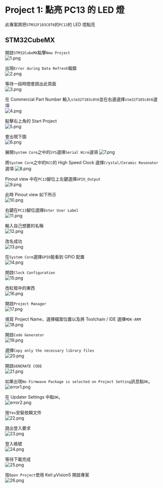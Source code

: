 # Project 1: 點亮 PC13 的 LED 燈    
此專案將把`STM32F103C8T6`的`PC13`的 LED 燈點亮  
  
## STM32CubeMX  
開啟`STM32CubeMX`點擊`New Project`  
![1.png](pictures/1.png "1.png")
  
出現`Error during Data Refresh`報錯  
![2.png](pictures/2.png "2.png")
  
等待一段時間會跳出此頁面  
![3.png](pictures/3.png "3.png")
  
在 Commercial Part Number 輸入`stm32f103c8t6`並在右邊選擇`stm32f103c8t6`選項  
![4.png](pictures/4.png "4.png")
  
點擊右上角的 Start Project  
![5.png](pictures/5.png "5.png")
  
會出現下圖  
![6.png](pictures/6.png "6.png")
  
展開`System Core`之中的`SYS`選擇`Serial Wire`選項
![7.png](pictures/7.png "7.png")
  
將`System Core`之中的`RCC`的 High Speed Clock 選擇`Crystal/Ceramic Resonator`選項
![8.png](pictures/8.png "8.png")
  
Pinout view 中在`PC13`腳位上左鍵選擇`GPIO_Output`  
![9.png](pictures/9.png "9.png")
  
此時 Pinout view 如下所示  
![10.png](pictures/10.png "10.png")
  
右鍵在`PC13`腳位選擇`Enter User Label`  
![11.png](pictures/11.png "11.png")
  
輸入自己想要的名稱  
![12.png](pictures/12.png "12.png")
  
改名成功  
![13.png](pictures/13.png "13.png")
  
在`System Core`選擇`GPIO`能看到 GPIO 配置  
![14.png](pictures/14.png "14.png")
  
開啟`Clock Configuration`  
![15.png](pictures/15.png "15.png")
  
改紅框中的東西  
![16.png](pictures/16.png "16.png")
  
開啟`Project Manager`  
![17.png](pictures/17.png "17.png")
  
填寫 Project Name，選擇檔案位置以及將 Toolchain / IDE 選擇`MDK-ARM`  
![18.png](pictures/18.png "18.png")
  
開啟`Code Generator`  
![19.png](pictures/19.png "19.png")
  
選擇`Copy only the necessary library files`  
![20.png](pictures/20.png "20.png")
  
開啟`GENERATE CODE`  
![21.png](pictures/21.png "21.png")
  
如果出現`No Firmwave Package is selected on Project Setting`訊息點`OK`。  
![error1.png](pictures/error1.png "error1.png")
  
在 Updater Settings 中點`OK`。  
![error2.png](pictures/error2.png "error2.png")
  
按`Yes`安裝依賴文件  
![22.png](pictures/22.png "22.png")
  
跳出登入要求  
![23.png](pictures/23.png "23.png")
  
登入帳號  
![24.png](pictures/24.png "24.png")
  
等待下載完成  
![25.png](pictures/25.png "25.png")
  
按`Open Project`使用 Keil µVision5 開啟專案  
![26.png](pictures/26.png "26.png")